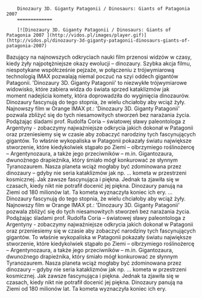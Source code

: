 
        Dinozaury 3D. Giganty Patagonii / Dinosaurs: Giants of Patagonia 2007 
        =============
        
        [![Dinozaury 3D. Giganty Patagonii / Dinosaurs: Giants of Patagonia 2007 ](http://vidos.pl/images/player.gif)](http://vidos.pl/dinozaury-3d-giganty-patagonii-dinosaurs-giants-of-patagonia-2007)
        
        
 Bazujący na najnowszych odkryciach nauki film przenosi widzów w czasy, kiedy żyły najpotężniejsze okazy ewolucji – dinozaury. Szybka akcja filmu, niespotykane współcześnie pejzaże, w połączeniu z trójwymiarową technologią IMAX pozwalają niemal poczuć na szyi oddech gigantów Patagonii. 'Dinozaury 3D. Giganty Patagonii' to niezwykłe trójwymiarowe widowisko, które zabiera widza do świata sprzed kataklizmów jak moment nadejścia komety, która doprowadziła do wyginięcia dinozaurów. Dinozaury fascynują do tego stopnia, że wielu chciałoby aby wciąż żyły. Najnowszy film w Orange IMAX pt.: 'Dinozaury 3D. Giganty Patagonii' pozwala zbliżyć się do tych niesamowitych stworzeń bez narażania życia. Podążając śladami prof. Rudolfa Coria – światowej sławy paleontologa z Argentyny - zobaczymy najważniejsze odkrycia jakich dokonał w Patagonii oraz przeniesiemy się w czasie aby zobaczyć narodziny tych fascynujących gigantów. To właśnie wykopaliska w Patagonii pokazały światu największe stworzenie, które kiedykolwiek stąpało po Ziemi – olbrzymiego roślinożercę – Argentynozaura, a także jego przeciwników – m.in. Gigantozaura, dwunożnego drapieżnika, który śmiało mógł konkurować ze słynnym Tyranozaurem. Nasza planeta wciąż mogłaby być zdominowana przez dinozaury – gdyby nie seria kataklizmów jak np. ... kometa w przestrzeni kosmicznej. Jak zawsze fascynująca i piękna. Jednak ta zjawiła się w czasach, kiedy nikt nie potrafił docenić jej piękna. Dinozaury panują na Ziemi od 180 milionów lat. Ta kometa wyznaczyła koniec ich ery.  ... Dinozaury fascynują do tego stopnia, że wielu chciałoby aby wciąż żyły. Najnowszy film w Orange IMAX pt.: 'Dinozaury 3D. Giganty Patagonii' pozwala zbliżyć się do tych niesamowitych stworzeń bez narażania życia. Podążając śladami prof. Rudolfa Coria – światowej sławy paleontologa z Argentyny - zobaczymy najważniejsze odkrycia jakich dokonał w Patagonii oraz przeniesiemy się w czasie aby zobaczyć narodziny tych fascynujących gigantów. To właśnie wykopaliska w Patagonii pokazały światu największe stworzenie, które kiedykolwiek stąpało po Ziemi – olbrzymiego roślinożercę – Argentynozaura, a także jego przeciwników – m.in. Gigantozaura, dwunożnego drapieżnika, który śmiało mógł konkurować ze słynnym Tyranozaurem. Nasza planeta wciąż mogłaby być zdominowana przez dinozaury – gdyby nie seria kataklizmów jak np. ... kometa w przestrzeni kosmicznej. Jak zawsze fascynująca i piękna. Jednak ta zjawiła się w czasach, kiedy nikt nie potrafił docenić jej piękna. Dinozaury panują na Ziemi od 180 milionów lat. Ta kometa wyznaczyła koniec ich ery.
    